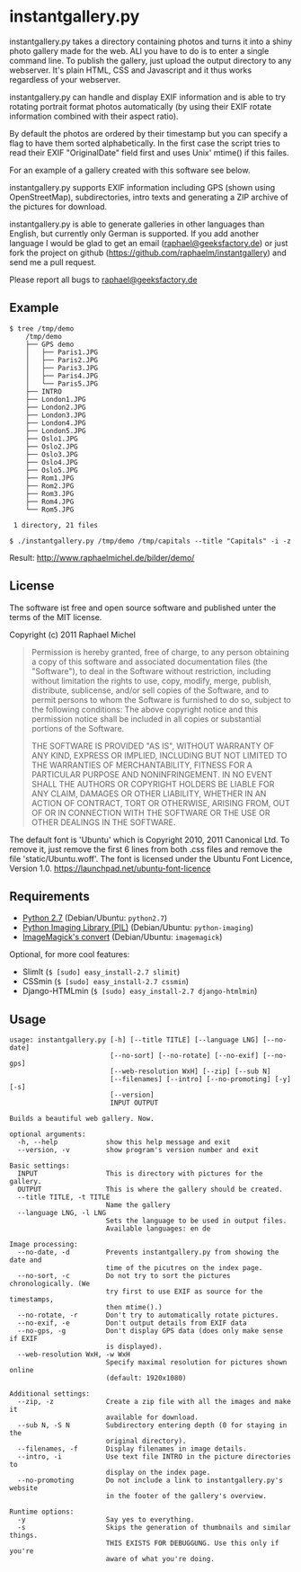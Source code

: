 instantgallery.py
=================

instantgallery.py takes a directory containing photos and turns it into a 
shiny photo gallery made for the web. ALl you have to do is to enter a single
command line. To publish the gallery, just upload the output directory to 
any webserver. It's plain HTML, CSS and Javascript and it thus works regardless 
of your webserver.

instantgallery.py can handle and display EXIF information and is able to try
rotating portrait format photos automatically (by using their EXIF rotate
information combined with their aspect ratio).

By default the photos are ordered by their timestamp but you can specify a flag to 
have them sorted alphabetically. In the first case the script tries to read 
their EXIF "OriginalDate" field first and uses Unix' mtime() if this failes.

For an example of a gallery created with this software see below.

instantgallery.py supports EXIF information including GPS (shown using 
OpenStreetMap), subdirectories, intro texts and generating a ZIP archive
of the pictures for download.

instantgallery.py is able to generate galleries in other languages than
English, but currently only German is supported. If you add another language
I would be glad to get an email (<raphael@geeksfactory.de>) or just fork
the project on github (<https://github.com/raphaelm/instantgallery>) and
send me a pull request.

Please report all bugs to <raphael@geeksfactory.de>

Example
-------

    $ tree /tmp/demo
        /tmp/demo
        ├── GPS demo
        │   ├── Paris1.JPG
        │   ├── Paris2.JPG
        │   ├── Paris3.JPG
        │   ├── Paris4.JPG
        │   └── Paris5.JPG
        ├── INTRO
        ├── London1.JPG
        ├── London2.JPG
        ├── London3.JPG
        ├── London4.JPG
        ├── London5.JPG
        ├── Oslo1.JPG
        ├── Oslo2.JPG
        ├── Oslo3.JPG
        ├── Oslo4.JPG
        ├── Oslo5.JPG
        ├── Rom1.JPG
        ├── Rom2.JPG
        ├── Rom3.JPG
        ├── Rom4.JPG
        └── Rom5.JPG

     1 directory, 21 files

    $ ./instantgallery.py /tmp/demo /tmp/capitals --title "Capitals" -i -z
    
Result: http://www.raphaelmichel.de/bilder/demo/

License
-------

The software ist free and open source software and published unter the terms
of the MIT license.

Copyright (c) 2011 Raphael Michel

> Permission is hereby granted, free of charge, to any person obtaining a copy of 
> this software and associated documentation files (the "Software"), to deal in the 
> Software without restriction, including without limitation the rights to use, copy, 
> modify, merge, publish, distribute, sublicense, and/or sell copies of the Software, 
> and to permit persons to whom the Software is furnished to do so, subject to the 
> following conditions:
> The above copyright notice and this permission notice shall be included in 
> all copies or substantial portions of the Software.
> 
> THE SOFTWARE IS PROVIDED "AS IS", WITHOUT WARRANTY OF ANY KIND, EXPRESS OR 
> IMPLIED, INCLUDING BUT NOT LIMITED TO THE WARRANTIES OF MERCHANTABILITY, 
> FITNESS FOR A PARTICULAR PURPOSE AND NONINFRINGEMENT. IN NO EVENT SHALL THE 
> AUTHORS OR COPYRIGHT HOLDERS BE LIABLE FOR ANY CLAIM, DAMAGES OR OTHER 
> LIABILITY, WHETHER IN AN ACTION OF CONTRACT, TORT OR OTHERWISE, ARISING 
> FROM, OUT OF OR IN CONNECTION WITH THE SOFTWARE OR THE USE OR OTHER 
> DEALINGS IN THE SOFTWARE.

The default font is 'Ubuntu' which is Copyright 2010, 2011 Canonical Ltd.
To remove it, just remove the first 6 lines from both .css files and
remove the file 'static/Ubuntu.woff'.
The font is licensed under the Ubuntu Font Licence, Version 1.0. 
https://launchpad.net/ubuntu-font-licence

Requirements
------------

* [Python 2.7](http://python.org/) (Debian/Ubuntu: `python2.7`)
* [Python Imaging Library (PIL)](http://www.pythonware.com/products/pil/) (Debian/Ubuntu: `python-imaging`)
* [ImageMagick's convert](http://imagemagick.org/) (Debian/Ubuntu: `imagemagick`)
        
Optional, for more cool features:

* SlimIt (`$ [sudo] easy_install-2.7 slimit`)
* CSSmin (`$ [sudo] easy_install-2.7 cssmin`)
* Django-HTMLmin (`$ [sudo] easy_install-2.7 django-htmlmin`)

Usage
-----
    usage: instantgallery.py [-h] [--title TITLE] [--language LNG] [--no-date]
                             [--no-sort] [--no-rotate] [--no-exif] [--no-gps]
                             [--web-resolution WxH] [--zip] [--sub N]
                             [--filenames] [--intro] [--no-promoting] [-y] [-s]
                             [--version]
                             INPUT OUTPUT

    Builds a beautiful web gallery. Now.

    optional arguments:
      -h, --help            show this help message and exit
      --version, -v         show program's version number and exit

    Basic settings:
      INPUT                 This is directory with pictures for the gallery.
      OUTPUT                This is where the gallery should be created.
      --title TITLE, -t TITLE
                            Name the gallery
      --language LNG, -l LNG
                            Sets the language to be used in output files.
                            Available languages: en de

    Image processing:
      --no-date, -d         Prevents instantgallery.py from showing the date and
                            time of the picutres on the index page.
      --no-sort, -c         Do not try to sort the pictures chronologically. (We
                            try first to use EXIF as source for the timestamps,
                            then mtime().)
      --no-rotate, -r       Don't try to automatically rotate pictures.
      --no-exif, -e         Don't output details from EXIF data
      --no-gps, -g          Don't display GPS data (does only make sense if EXIF
                            is displayed).
      --web-resolution WxH, -w WxH
                            Specify maximal resolution for pictures shown online
                            (default: 1920x1080)

    Additional settings:
      --zip, -z             Create a zip file with all the images and make it
                            available for download.
      --sub N, -S N         Subdirectory entering depth (0 for staying in the
                            original directory).
      --filenames, -f       Display filenames in image details.
      --intro, -i           Use text file INTRO in the picture directories to
                            display on the index page.
      --no-promoting        Do not include a link to instantgallery.py's website
                            in the footer of the gallery's overview.

    Runtime options:
      -y                    Say yes to everything.
      -s                    Skips the generation of thumbnails and similar things.
                            THIS EXISTS FOR DEBUGGUNG. Use this only if you're
                            aware of what you're doing.
